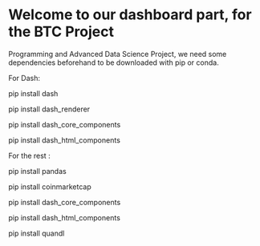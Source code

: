# Welcome to our dashboard part, for the BTC Project
Programming and Advanced Data Science Project, we need some dependencies beforehand to be downloaded with pip or conda. 


For Dash: 

pip install dash

pip install dash_renderer

pip install dash_core_components

pip install dash_html_components

For the rest : 

pip install pandas

pip install coinmarketcap

pip install dash_core_components

pip install dash_html_components

pip install quandl
